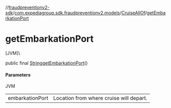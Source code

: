 //[fraudpreventionv2-sdk](../../../index.md)/[com.expediagroup.sdk.fraudpreventionv2.models](../index.md)/[CruiseAllOf](index.md)/[getEmbarkationPort](get-embarkation-port.md)

# getEmbarkationPort

[JVM]\

public final [String](https://docs.oracle.com/javase/8/docs/api/java/lang/String.html)[getEmbarkationPort](get-embarkation-port.md)()

#### Parameters

JVM

| | |
|---|---|
| embarkationPort | Location from where cruise will depart. |
